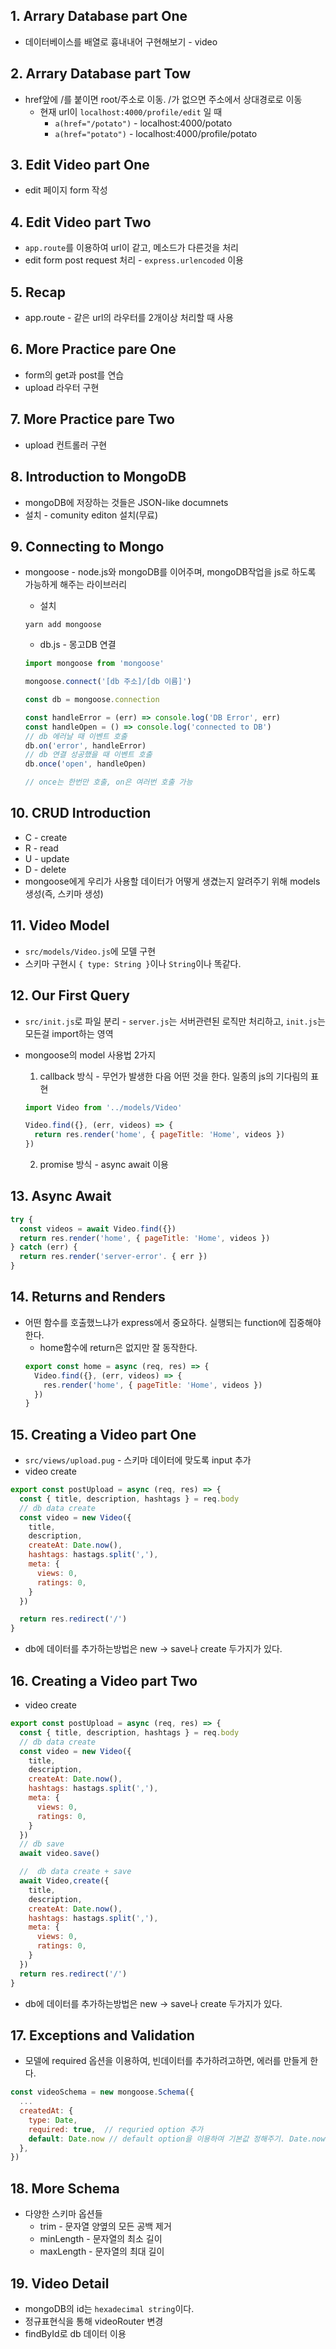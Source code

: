 ## 1. Arrary Database part One
* 데이터베이스를 배열로 흉내내어 구현해보기 - video

## 2. Arrary Database part Tow
* href앞에 /를 붙이면 root/주소로 이동. /가 없으면 주소에서 상대경로로 이동
  * 현재 url이 `localhost:4000/profile/edit` 일 때
    * `a(href="/potato")` - localhost:4000/potato
    * `a(href="potato")` - localhost:4000/profile/potato

## 3. Edit Video part One
* edit 페이지 form 작성

## 4. Edit Video part Two
* `app.route`를 이용하여 url이 같고, 메소드가 다른것을 처리
* edit form post request 처리 - `express.urlencoded` 이용

## 5. Recap
* app.route - 같은 url의 라우터를 2개이상 처리할 때 사용

## 6. More Practice pare One
* form의 get과 post를 연습
* upload 라우터 구현

## 7. More Practice pare Two
* upload 컨트롤러 구현

## 8. Introduction to MongoDB
* mongoDB에 저장하는 것들은 JSON-like documnets
* 설치 - comunity editon 설치(무료)

## 9. Connecting to Mongo
* mongoose - node.js와 mongoDB를 이어주며, mongoDB작업을 js로 하도록 가능하게 해주는 라이브러리
  * 설치
  ```
  yarn add mongoose
  ```

  * db.js - 몽고DB 연결
  ```js
  import mongoose from 'mongoose'

  mongoose.connect('[db 주소]/[db 이름]')

  const db = mongoose.connection

  const handleError = (err) => console.log('DB Error', err)
  const handleOpen = () => console.log('connected to DB')
  // db 에러날 때 이벤트 호출
  db.on('error', handleError)
  // db 연결 성공했을 때 이벤트 호출
  db.once('open', handleOpen)

  // once는 한번만 호출, on은 여러번 호출 가능
  ```

## 10. CRUD Introduction
  * C - create
  * R - read
  * U - update
  * D - delete
  * mongoose에게 우리가 사용할 데이터가 어떻게 생겼는지 알려주기 위해 models 생성(즉, 스키마 생성)

## 11. Video Model
* `src/models/Video.js`에 모델 구현
* 스키마 구현시 `{ type: String }`이나 `String`이나 똑같다.

## 12. Our First Query
* `src/init.js`로 파일 분리 - `server.js`는 서버관련된 로직만 처리하고, `init.js`는 모든걸 import하는 영역
* mongoose의 model 사용법 2가지
  1. callback 방식 - 무언가 발생한 다음 어떤 것을 한다. 일종의 js의 기다림의 표현
  ```js
  import Video from '../models/Video'

  Video.find({}, (err, videos) => {
    return res.render('home', { pageTitle: 'Home', videos })
  })
  ```

  2. promise 방식 - async await 이용

## 13. Async Await
```js
try {
  const videos = await Video.find({})
  return res.render('home', { pageTitle: 'Home', videos })
} catch (err) {
  return res.render('server-error'. { err })
}
```

## 14. Returns and Renders
* 어떤 함수를 호출했느냐가 express에서 중요하다. 실행되는 function에 집중해야한다.
  * home함수에 return은 없지만 잘 동작한다.
  ```js
  export const home = async (req, res) => {
    Video.find({}, (err, videos) => {
      res.render('home', { pageTitle: 'Home', videos })
    })  
  }
  ```

## 15. Creating a Video part One
* `src/views/upload.pug` - 스키마 데이터에 맞도록 input 추가
* video create
```js
export const postUpload = async (req, res) => {
  const { title, description, hashtags } = req.body
  // db data create
  const video = new Video({
    title,
    description,
    createAt: Date.now(),
    hashtags: hastags.split(','),
    meta: {
      views: 0,
      ratings: 0,
    }
  })

  return res.redirect('/')
}
```
* db에 데이터를 추가하는방법은 new -> save나 create 두가지가 있다.

## 16. Creating a Video part Two
* video create
```js
export const postUpload = async (req, res) => {
  const { title, description, hashtags } = req.body
  // db data create
  const video = new Video({
    title,
    description,
    createAt: Date.now(),
    hashtags: hastags.split(','),
    meta: {
      views: 0,
      ratings: 0,
    }
  })
  // db save
  await video.save()

  //  db data create + save
  await Video,create({
    title,
    description,
    createAt: Date.now(),
    hashtags: hastags.split(','),
    meta: {
      views: 0,
      ratings: 0,
    }
  })
  return res.redirect('/')
}
```
* db에 데이터를 추가하는방법은 new -> save나 create 두가지가 있다.

## 17. Exceptions and Validation
* 모델에 required 옵션을 이용하여, 빈데이터를 추가하려고하면, 에러를 만들게 한다.
```js
const videoSchema = new mongoose.Schema({
  ...
  createdAt: {
    type: Date,
    required: true,  // requried option 추가
    default: Date.now // default option을 이용하여 기본값 정해주기. Date.now를 실행하지 않는 이유는 createAt 데이터가 없을 떄 기본값을 실행하여 추가해주고 싶기 때문이다.
  },
})
```

## 18. More Schema
* 다양한 스키마 옵션들
  * trim - 문자열 양옆의 모든 공백 제거
  * minLength - 문자열의 최소 길이
  * maxLength - 문자열의 최대 길이

## 19. Video Detail
* mongoDB의 id는 `hexadecimal string`이다.
* 정규표현식을 통해 videoRouter 변경
* findById로 db 데이터 이용
